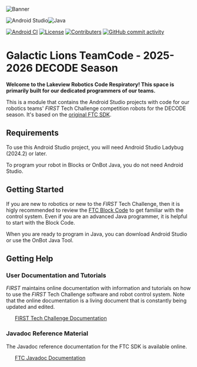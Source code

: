 <!--GalacticLions2526 ReadMe | Built by @ZRJohnson208-->

![Banner](https://github.com/ZRJohnson208/GalacticLions-CodeVault/blob/main/Repo-Banner-New.png)

![Android Studio](https://img.shields.io/badge/built_in-Android_Studio-3DDC84?style=for-the-badge)![Java](https://img.shields.io/badge/with-java-%23ED8B00.svg?style=for-the-badge)

[![Android CI](https://github.com/GalacticLions/GalacticLions2526/actions/workflows/android-ci.yml/badge.svg)](https://github.com/GalacticLions/GalacticLions2526/actions/workflows/android.yml)
[![License](https://img.shields.io/github/license/GalacticLions/GalacticLions2526?color=0088ff)](https://raw.githubusercontent.com/GalacticLions/GalacticLions2526/refs/heads/master/LICENSE)
[![Contributers](https://img.shields.io/github/contributors/GalacticLions/GalacticLions2526?color=0088ff)](https://github.com/GalacticLions/GalacticLions2526/graphs/contributors)
[![GitHub commit activity](https://img.shields.io/github/commit-activity/m/GalacticLions/GalacticLions2526?color=0088ff)](https://github.com/GalacticLions/GalacticLions2526/pulse/monthly)

# Galactic Lions TeamCode - 2025-2026 DECODE Season
**Welcome to the Lakeview Robotics Code Respiratory! This space is primarily built for our dedicated programmers of our teams.**

This is a module that contains the Android Studio projects with code for our robotics teams' _FIRST_ Tech Challenge competition robots for the DECODE season. It's based on the [original FTC SDK](https://github.com/FIRST-Tech-Challenge/FtcRobotController).

## Requirements

To use this Android Studio project, you will need Android Studio Ladybug (2024.2) or later.

To program your robot in Blocks or OnBot Java, you do not need Android Studio.

## Getting Started

If you are new to robotics or new to the _FIRST_ Tech Challenge, then it is higly recommended to review the [FTC Block Code](https://ftc-docs.firstinspires.org/programming_resources/blocks/Blocks-Tutorial.html) to get familiar with the control system. Even if you are an advanced Java programmer, it is helpful to start with the Block Code.

When you are ready to program in Java, you can download Android Studio or use the OnBot Java Tool.

## Getting Help
### User Documentation and Tutorials
_FIRST_ maintains online documentation with information and tutorials on how to use the _FIRST_ Tech Challenge software and robot control system. Note that the online documentation is a living document that is constantly being updated and edited.

&nbsp;&nbsp;&nbsp;&nbsp;&nbsp;&nbsp;[FIRST Tech Challenge Documentation](https://ftc-docs.firstinspires.org/en/latest/)

### Javadoc Reference Material
The Javadoc reference documentation for the FTC SDK is available online.

&nbsp;&nbsp;&nbsp;&nbsp;&nbsp;&nbsp;[FTC Javadoc Documentation](https://javadoc.io/doc/org.firstinspires.ftc)
